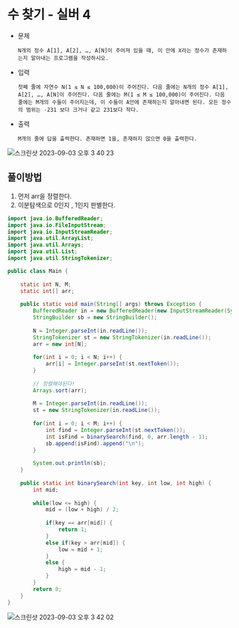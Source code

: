 # 수 찾기 - 실버 4

* 문제 
    ```
    N개의 정수 A[1], A[2], …, A[N]이 주어져 있을 때, 이 안에 X라는 정수가 존재하는지 알아내는 프로그램을 작성하시오.
* 입력
    ```
    첫째 줄에 자연수 N(1 ≤ N ≤ 100,000)이 주어진다. 다음 줄에는 N개의 정수 A[1], A[2], …, A[N]이 주어진다. 다음 줄에는 M(1 ≤ M ≤ 100,000)이 주어진다. 다음 줄에는 M개의 수들이 주어지는데, 이 수들이 A안에 존재하는지 알아내면 된다. 모든 정수의 범위는 -231 보다 크거나 같고 231보다 작다.
* 출력
    ```
    M개의 줄에 답을 출력한다. 존재하면 1을, 존재하지 않으면 0을 출력한다.

![스크린샷 2023-09-03 오후 3 40 23](https://github.com/wjddudqls96/java/assets/59672589/b87e3a53-71d1-47a7-8fd8-84ef7169467b)


## 풀이방법

1. 먼저 arr을 정렬한다.
2. 이분탐색으로 0인지 , 1인지 판별한다.

``` java
import java.io.BufferedReader;
import java.io.FileInputStream;
import java.io.InputStreamReader;
import java.util.ArrayList;
import java.util.Arrays;
import java.util.List;
import java.util.StringTokenizer;

public class Main {
    
	static int N, M;
	static int[] arr;
	
	public static void main(String[] args) throws Exception {
    	BufferedReader in = new BufferedReader(new InputStreamReader(System.in));
    	StringBuilder sb = new StringBuilder();
    	
    	N = Integer.parseInt(in.readLine());
    	StringTokenizer st = new StringTokenizer(in.readLine());
    	arr = new int[N];
    	
    	for(int i = 0; i < N; i++) {
    		arr[i] = Integer.parseInt(st.nextToken());
    	}
    	
    	// 정렬해야된다!
    	Arrays.sort(arr);
    	
    	M = Integer.parseInt(in.readLine());
    	st = new StringTokenizer(in.readLine());
    	
    	for(int i = 0; i < M; i++) {
    		int find = Integer.parseInt(st.nextToken());
    		int isFind = binarySearch(find, 0, arr.length - 1);
    		sb.append(isFind).append("\n");
    	}
    	
    	System.out.println(sb);
    }
	
	public static int binarySearch(int key, int low, int high) {
		int mid;
		
		while(low <= high) {
			mid = (low + high) / 2;
			
			if(key == arr[mid]) {
				return 1;
			}
			else if(key > arr[mid]) {
				low = mid + 1;
			}
			else {
				high = mid - 1;
			}
		}
		return 0;
	}
}
```

![스크린샷 2023-09-03 오후 3 42 02](https://github.com/wjddudqls96/java/assets/59672589/222621ca-3036-4fba-af9b-1c8025341908)